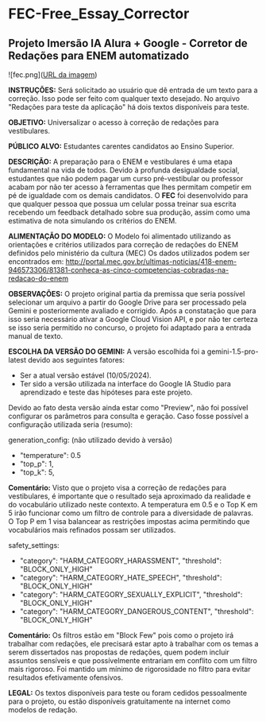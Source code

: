 # FEC-Free_Essay_Corrector
## Projeto Imersão IA Alura + Google - Corretor de Redações para ENEM automatizado

![fec.png]([URL da imagem](https://github.com/Cavafa27/FEC-Free_Essay_Corrector/blob/main/FEC.png))


**INSTRUÇÕES:** Será solicitado ao usuário que dê entrada de um texto para a correção. Isso pode ser feito com qualquer texto desejado. No arquivo "Redações para teste da aplicação" há dois textos disponíveis para teste. 

**OBJETIVO:** Universalizar o acesso à correção de redações para vestibulares.

**PÚBLICO ALVO:** Estudantes carentes candidatos ao Ensino Superior.

**DESCRIÇÃO:** A preparação para o ENEM e vestibulares é uma etapa fundamental na vida de todos. Devido à profunda desigualdade social, estudantes que não podem pagar um curso pré-vestibular ou professor acabam por não ter acesso à ferramentas que lhes permitam competir em pé de igualdade com os demais candidatos. O **FEC** foi desenvolvido para que qualquer pessoa que possua um celular possa treinar sua escrita recebendo um feedback detalhado sobre sua produção, assim como uma estimativa de nota simulando os critérios do ENEM.

**ALIMENTAÇÃO DO MODELO:** O Modelo foi alimentado utilizando as orientações e critérios utilizados para correção de redações do ENEM definidos pelo ministério da cultura (MEC)
Os dados utilizados podem ser encontrados em: http://portal.mec.gov.br/ultimas-noticias/418-enem-946573306/81381-conheca-as-cinco-competencias-cobradas-na-redacao-do-enem

**OBSERVAÇÕES:** O projeto original partia da premissa que seria possível selecionar um arquivo a partir do Google Drive para ser processado pela Gemini e posteriormente avaliado e corrigido. Após a constatação que para isso seria necessário ativar a Google Cloud Vision API, e por não ter certeza se isso seria permitido no concurso, o projeto foi adaptado para a entrada manual de texto.

**ESCOLHA DA VERSÃO DO GEMINI:** A versão escolhida foi a gemini-1.5-pro-latest devido aos seguintes fatores:
- Ser a atual versão estável (10/05/2024).
- Ter sido a versão utilizada na interface do Google IA Studio para aprendizado e teste das hipóteses para este projeto.

Devido ao fato desta versão ainda estar como "Preview", não foi possível configurar os parâmetros para consulta e geração. Caso fosse possível a configuração utilizada seria (resumo):

generation_config: (não utilizado devido à versão)
- "temperature": 0.5
- "top_p": 1,
- "top_k": 5,

**Comentário:**
Visto que o projeto visa a correção de redações para vestibulares, é importante que o resultado seja aproximado da realidade e do vocabulário utilizado neste contexto.
A temperatura em 0.5 e o Top K em 5 irão funcionar como um filtro de controle para a diversidade de palavras.
O Top P em 1 visa balancear as restrições impostas acima permitindo que vocabulários mais refinados possam ser utilizados.

safety_settings:
- "category": "HARM_CATEGORY_HARASSMENT", "threshold": "BLOCK_ONLY_HIGH"
- "category": "HARM_CATEGORY_HATE_SPEECH", "threshold": "BLOCK_ONLY_HIGH"
- "category": "HARM_CATEGORY_SEXUALLY_EXPLICIT", "threshold": "BLOCK_ONLY_HIGH"
- "category": "HARM_CATEGORY_DANGEROUS_CONTENT", "threshold": "BLOCK_ONLY_HIGH"

**Comentário:**
Os filtros estão em "Block Few" pois como o projeto irá trabalhar com redações, ele precisará estar apto à trabalhar com os temas a serem dissertados nas propostas de redações, quem podem incluir assuntos sensíveis e que possívelmente entrariam em conflito com um filtro mais rigoroso. Foi mantido um mínimo de rigorosidade no filtro para evitar resultados efetivamente ofensivos.

**LEGAL:** Os textos disponíveis para teste ou foram cedidos pessoalmente para o projeto, ou estão disponíveis gratuitamente na internet como modelos de redação.
